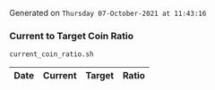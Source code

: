 Generated on `Thursday 07-October-2021 at 11:43:16`

### Current to Target Coin Ratio
`current_coin_ratio.sh`

Date|Current|Target|Ratio
---|---|---|---
